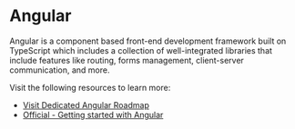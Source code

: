 # Angular

Angular is a component based front-end development framework built on TypeScript which includes a collection of well-integrated libraries that include features like routing, forms management, client-server communication, and more.

Visit the following resources to learn more:

- [Visit Dedicated Angular Roadmap](/angular)
- [Official - Getting started with Angular](https://angular.io/start)